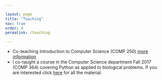 ```yaml
---

layout: page
title: "Teaching"
nav: true
order: 4
permalink: /teaching

---
```

* Co-teaching Introduction to Computer Science (COMP 250) <a href="http://www.cs.mcgill.ca/~jeromew/comp250.html"> more information </a> 
* I co-taught a course in the Computer Science department Fall 2017 (COMP 364) covering Python as applied to biological problems. If you are interested click <a href="http://www.cs.mcgill.ca/~cgonza11/COMP_364" target="_blank">here</a> for all the material. 
